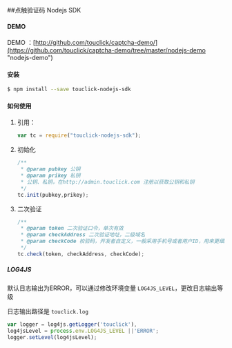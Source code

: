 ##点触验证码 Nodejs SDK

#### DEMO

DEMO ：[http://github.com/touclick/captcha-demo/](https://github.com/touclick/captcha-demo/tree/master/nodejs-demo "nodejs-demo")

#### 安装

```bash
$ npm install --save touclick-nodejs-sdk
```

#### 如何使用

1. 引用：

	```javascript
	var tc = require("touclick-nodejs-sdk");
	```

2. 初始化

	```javascript
	/**
	 * @param pubkey 公钥
	 * @param prikey 私钥
	 * 公钥、私钥，在http://admin.touclick.com 注册以获取公钥和私钥
	 */
	tc.init(pubkey,prikey);
	```

3. 二次验证

	```javascript
	/**
	 * @param token 二次验证口令，单次有效
	 * @param checkAddress 二次验证地址，二级域名
	 * @param checkCode 校验码，开发者自定义，一般采用手机号或者用户ID，用来更细致的频次控制
	 */
	tc.check(token, checkAddress, checkCode);
	```

##### LOG4JS

默认日志输出为ERROR，可以通过修改环境变量 `LOG4JS_LEVEL`，更改日志输出等级

日志输出路径是 `touclick.log`

```javascript
var logger = log4js.getLogger('touclick'),
log4jsLevel = process.env.LOG4JS_LEVEL ||'ERROR';
logger.setLevel(log4jsLevel);
```
